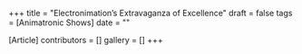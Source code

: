 +++
title = "Electronimation’s Extravaganza of Excellence"
draft = false
tags = [Animatronic Shows]
date = ""

[Article]
contributors = []
gallery = []
+++